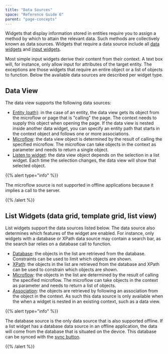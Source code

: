```yaml
---
title: "Data Sources"
space: "Reference Guide 6"
parent: "page-concepts"
---
```



Widgets that display information stored in entities require you to assign a method by which to attain the relevant data. Such methods are collectively known as data sources. Widgets that require a data source include all [data widgets](data-widgets) and [input widgets](input-widgets).

Most simple input widgets derive their content from their context. A text box will, for instance, only allow input for attributes of the target entity. The exceptions are those widgets that require an entire object or a list of objects to function. Below the available data sources are described per widget type.

## Data View

The data view supports the following data sources:

*   [Entity (path)](entity-path-source): in the case of an entity, the data view gets its object from the microflow or page that is "calling" the page. The context needs to supply this object when opening the page. If the data view is nested inside another data widget, you can specify an entity path that starts in the context object and follows one or more associations.
*   [Microflow](microflow-source): the data view object is determined by the result of calling the specified microflow. The microflow can take objects in the context as parameter and needs to return a single object.
*   [Listen to widget](listen-to-grid-source): the data view object depends on the selection in a list widget. Each time the selection changes, the data view will show that selected object.

{{% alert type="info" %}}

The microflow source is not supported in offline applications because it implies a call to the server.

{{% /alert %}}

## List Widgets (data grid, template grid, list view)

List widgets support the data sources listed below. The data source also determines which features of the widget are enabled. For instance, only widgets with a database or XPath data source may contain a search bar, as the search bar relies on a database call to function.

*   [Database](database-source): the objects in the list are retrieved from the database. Constraints can be used to limit which objects are shown. 
*   [XPath](xpath-source): the objects in the list are retrieved from the database and XPath can be used to constrain which objects are shown.
*   [Microflow](microflow-source): the objects in the list are determined by the result of calling the specified microflow. The microflow can take objects in the context as parameter and needs to return a list of objects.
*   [Association](association-source): the objects are retrieved by following an association from the object in the context. As such this data source is only available when the when a widget is nested in an existing context, such as a data view. 

{{% alert type="info" %}}

The database source is the only data source that is also supported offline. If a list widget has a database data source in an offline application, the data will come from the database that is situated on the device. This database can be synced with the [sync button](sync-button).

{{% /alert %}}
